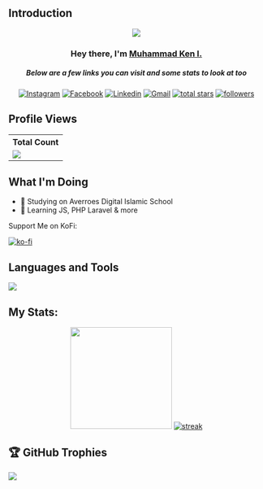 ## Introduction
<p align="center">
<img src="https://readme-typing-svg.demolab.com/?lines=Developer%20of%20Syabab%20Studio;Contributed%20to%2065+%2B%20Project%20;227+%2B%20days%20of%20coding%20experience&font=Poppins%20Code&center=true&width=700&height=45&color=61DAFB&vCenter=true&pause=1000&size=25" /></a>
</p>

<h3 align="center">Hey there, I'm <a href="https://github.com/izzulaverroes">Muhammad Ken I.</a></h3>
<h5 align="center">Below are a few links you can visit and some stats to look at too</h5>

<p align="center">
  <a href="https://instagram.com/l.luzz.z"><img alt="Instagram" title="Instagram" src="https://img.shields.io/badge/-Instagram-FF63E8?style=for-the-badge&logo=instagram&logoColor=white"/></a>
  <a href="https://www.facebook.com/profile.php?id=100074498322908"><img alt="Facebook" title="Facebook" src="https://img.shields.io/badge/-Facebook-0092D5?style=for-the-badge&logo=facebook&logoColor=white"/></a>
  <a href="https://www.linkedin.com/in/muhammad-ken-izzulhaq-4470b6290/"><img alt="Linkedin" title="Linkedin" src="https://img.shields.io/badge/-LinkedIn-0092D5?style=for-the-badge&logo=linkedin&logoColor=white"/></a>
  <a href="mailto:izzulaverroes@gmail.com"><img alt="Gmail" title="Gmail" src="https://img.shields.io/badge/-Email-FF4747?style=for-the-badge&logo=gmail&logoColor=white"/></a>
<a href="https://github.com/izzulaverroes?tab=repositories&sort=stargazers">
    <img alt="total stars" title="Total stars on GitHub" src="https://custom-icon-badges.demolab.com/github/stars/izzulaverroes?color=FBFF41&style=for-the-badge&labelColor=959532&logo=star"/></a>
   <a href="https://github.com/izzulaverroes"><img alt="followers" title="Follow me on Github" src="https://img.shields.io/github/followers/izzulaverroes?color=236ad3&style=for-the-badge&logo=github&label=Followers"/></a>
 </p>
 
## Profile Views


  <table>
    <tr>
      <!-- <th>Profile Views</th> -->
      <th>Total Count</th>
    </tr>
    <tr>
      <!-- <td>
        <div align="center">
          <a href="https://github.com/Thinkright20"><img src="https://github.com/Thinkright20.png" alt="@Thinkright20" width="52" /></a>
          <br />
          <a align="center" href="https://github.com/thinkright20"><b>Thinkright20</b></a>
        </b>
      </td> -->
      <!-- Profile Views -->
      <td>
         <a href="https://github.com/izzulaverroes"> <img src="https://komarev.com/ghpvc/?username=izzulaverroes&style=for-the-badge&color=61DAFB"> </a>
      </td>
    </tr>
  </table>

## What I'm Doing

- 🏫 Studying on Averroes Digital Islamic School
- 🌱 Learning JS, PHP Laravel & more

Support Me on KoFi:

[![ko-fi](https://ko-fi.com/img/githubbutton_sm.svg)](https://ko-fi.com/izzul)

## Languages and Tools

<p align="left"> <a href="https://github.com/izzulaverroes"><img src="https://skillicons.dev/icons?i=vscode,github,html,css,js,php,laravel"> </a> </p>

## My Stats:
<p align="center">
<img height="200px" src="https://github-readme-stats.vercel.app/api?username=izzulaverroes&hide_border=true&show_icons=true&count_private=true&theme=react&bg_color=151515">
  <a href="https://github.com/izzulaverroes">      
<img title="stats" alt="streak" src="https://github-readme-streak-stats.herokuapp.com/?user=izzulaverroes&theme=react&bg_color=151515&hide_border=true"/>
</a> 
</p>


## 🏆 GitHub Trophies
![](https://github-profile-trophy.vercel.app/?username=izzulaverroes&theme=onestar&no-frame=false&no-bg=true&margin-w=4)
